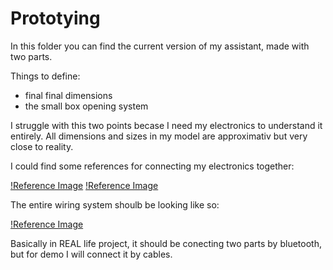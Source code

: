 # Prototying

In this folder you can find the current version of my assistant, made with two parts.

Things to define:

- final final dimensions
- the small box opening system

I struggle with this two points becase I need my electronics to understand it entirely. All dimensions and sizes in my model are approximativ but very close to reality.

I could find some references for connecting my electronics together:

[!Reference Image](20231912_Connections01.png)
[!Reference Image](20231912_Connections02.png)

The entire wiring system shoulb be looking like so:

[!Reference Image](20231912_Wiring.png)

Basically in REAL life project, it should be conecting two parts by bluetooth, but for demo I will connect it by cables.